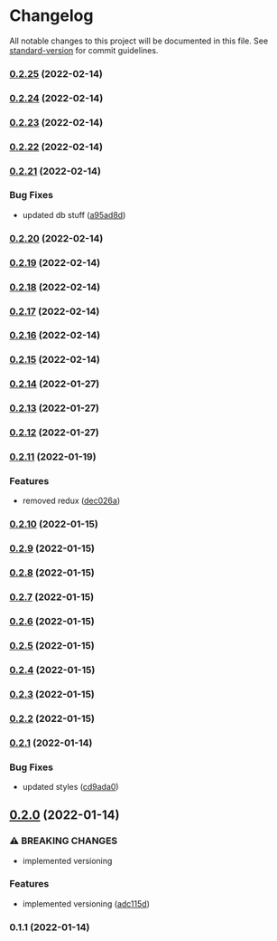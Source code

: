 # Changelog

All notable changes to this project will be documented in this file. See [standard-version](https://github.com/conventional-changelog/standard-version) for commit guidelines.

### [0.2.25](https://github.com/Ruandv/memory-game/compare/v0.2.24...v0.2.25) (2022-02-14)

### [0.2.24](https://github.com/Ruandv/memory-game/compare/v0.2.23...v0.2.24) (2022-02-14)

### [0.2.23](https://github.com/Ruandv/memory-game/compare/v0.2.22...v0.2.23) (2022-02-14)

### [0.2.22](https://github.com/Ruandv/memory-game/compare/v0.2.21...v0.2.22) (2022-02-14)

### [0.2.21](https://github.com/Ruandv/memory-game/compare/v0.2.20...v0.2.21) (2022-02-14)


### Bug Fixes

* updated db stuff ([a95ad8d](https://github.com/Ruandv/memory-game/commit/a95ad8df00db4831dee4db23a5cbcff3b9588849))

### [0.2.20](https://github.com/Ruandv/memory-game/compare/v0.2.19...v0.2.20) (2022-02-14)

### [0.2.19](https://github.com/Ruandv/memory-game/compare/v0.2.18...v0.2.19) (2022-02-14)

### [0.2.18](https://github.com/Ruandv/memory-game/compare/v0.2.17...v0.2.18) (2022-02-14)

### [0.2.17](https://github.com/Ruandv/memory-game/compare/v0.2.16...v0.2.17) (2022-02-14)

### [0.2.16](https://github.com/Ruandv/memory-game/compare/v0.2.15...v0.2.16) (2022-02-14)

### [0.2.15](https://github.com/Ruandv/memory-game/compare/v0.2.14...v0.2.15) (2022-02-14)

### [0.2.14](https://github.com/Ruandv/memory-game/compare/v0.2.13...v0.2.14) (2022-01-27)

### [0.2.13](https://github.com/Ruandv/memory-game/compare/v0.2.12...v0.2.13) (2022-01-27)

### [0.2.12](https://github.com/Ruandv/memory-game/compare/v0.2.11...v0.2.12) (2022-01-27)

### [0.2.11](https://github.com/Ruandv/memory-game/compare/v0.2.10...v0.2.11) (2022-01-19)


### Features

* removed redux ([dec026a](https://github.com/Ruandv/memory-game/commit/dec026afe8c528f4e68f2009b17d7a1f50ba8514))

### [0.2.10](https://github.com/Ruandv/memory-game/compare/v0.2.9...v0.2.10) (2022-01-15)

### [0.2.9](https://github.com/Ruandv/memory-game/compare/v0.2.8...v0.2.9) (2022-01-15)

### [0.2.8](https://github.com/Ruandv/memory-game/compare/v0.2.6...v0.2.8) (2022-01-15)

### [0.2.7](https://github.com/Ruandv/memory-game/compare/v0.2.6...v0.2.7) (2022-01-15)

### [0.2.6](https://github.com/Ruandv/memory-game/compare/v0.2.5...v0.2.6) (2022-01-15)

### [0.2.5](https://github.com/Ruandv/memory-game/compare/v0.2.4...v0.2.5) (2022-01-15)

### [0.2.4](https://github.com/Ruandv/memory-game/compare/v0.2.3...v0.2.4) (2022-01-15)

### [0.2.3](https://github.com/Ruandv/memory-game/compare/v0.2.2...v0.2.3) (2022-01-15)

### [0.2.2](https://github.com/Ruandv/memory-game/compare/v0.2.1...v0.2.2) (2022-01-15)

### [0.2.1](https://github.com/Ruandv/memory-game/compare/v0.2.0...v0.2.1) (2022-01-14)


### Bug Fixes

* updated styles ([cd9ada0](https://github.com/Ruandv/memory-game/commit/cd9ada0d9269bd5077232d9f7cee71c8b3a2b388))

## [0.2.0](https://github.com/Ruandv/memory-game/compare/v0.1.1...v0.2.0) (2022-01-14)


### ⚠ BREAKING CHANGES

* implemented versioning

### Features

* implemented versioning ([adc115d](https://github.com/Ruandv/memory-game/commit/adc115d565f6676366f1c497da43fe5811542a76))

### 0.1.1 (2022-01-14)
